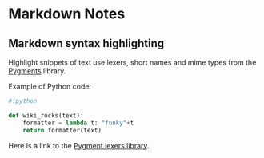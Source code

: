 # Markdown Notes

## Markdown syntax highlighting

Highlight snippets of text use lexers, short names and mime types from the [Pygments](http://pygments.org/) library.

Example of Python code:

```python
#!python

def wiki_rocks(text):
    formatter = lambda t: "funky"+t
    return formatter(text)
```

Here is a link to the [Pygment lexers library][lexers].

[lexers]: http://pygments.org/docs/lexers/
